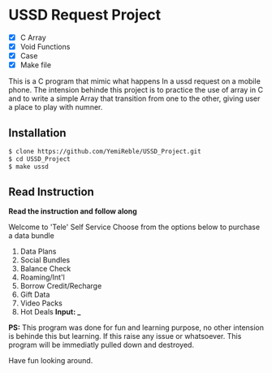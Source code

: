 # USSD Request Project

- [x] C Array
- [x] Void Functions
- [x] Case
- [x] Make file

This is a C program that mimic what happens In a ussd request on a mobile phone.
The intension behinde this project is to practice the use of array in C and to write a simple Array that transition from one to the other, giving user a place to play with numner.

## Installation
```Bash
$ clone https://github.com/YemiReble/USSD_Project.git
$ cd USSD_Project
$ make ussd
```

## Read Instruction
**Read the instruction and follow along**

Welcome to 'Tele' Self Service
Choose from the options below to purchase a data bundle
1. Data Plans
2. Social Bundles
3. Balance Check
4. Roaming/Int'l
5. Borrow Credit/Recharge
6. Gift Data
7. Video Packs
8. Hot Deals
**Input: _**

**PS:** This program was done for fun and learning purpose, no other intension is behinde this but learning. If this raise any issue or whatsoever. This program will be immediatly pulled down and destroyed.

Have fun looking around.

